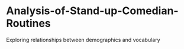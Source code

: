 # Analysis-of-Stand-up-Comedian-Routines
Exploring relationships between demographics and vocabulary
